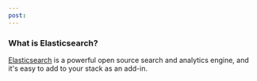 ```yaml
---
post: 
---
```


### What is Elasticsearch?
[Elasticsearch](http://www.elasticsearch.org/) is a powerful open source search and analytics engine, and it's easy to add to your stack as an add-in.

